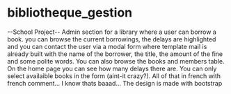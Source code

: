 bibliotheque_gestion
====================
--School Project--
Admin section for a library where a user can borrow a book.
you can browse the current borrowings, the delays are highlighted and you can contact the user via a modal form where template mail is already built with the name of the borrower, the title, the amount of the fine and some polite words.
You can also browse the books and members table. On the home page you can see how many delays there are. You can only select availaible books in the form (aint-it crazy?).
All of that in french with french comment... I know thats baaad...
The design is made with bootstrap
